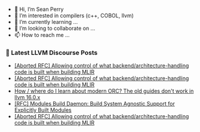 - 👋 Hi, I’m Sean Perry
- 👀 I’m interested in compilers (c++, COBOL, llvm)
- 🌱 I’m currently learning ...
- 💞️ I’m looking to collaborate on ...
- 📫 How to reach me ...

<!---
s66perry/s66perry is a ✨ special ✨ repository because its `README.md` (this file) appears on your GitHub profile.
You can click the Preview link to take a look at your changes.
--->
### 📕 Latest LLVM Discourse Posts

<!-- DISCOURSE-LLVM:START -->
- [[Aborted RFC] Allowing control of what backend/architecture-handling code is built when building MLIR](https://discourse.llvm.org/t/aborted-rfc-allowing-control-of-what-backend-architecture-handling-code-is-built-when-building-mlir/71853#post_6)
- [[Aborted RFC] Allowing control of what backend/architecture-handling code is built when building MLIR](https://discourse.llvm.org/t/aborted-rfc-allowing-control-of-what-backend-architecture-handling-code-is-built-when-building-mlir/71853#post_5)
- [How / where do I learn about modern ORC? The old guides don&#39;t work in llvm 16.0.x](https://discourse.llvm.org/t/how-where-do-i-learn-about-modern-orc-the-old-guides-dont-work-in-llvm-16-0-x/71856#post_1)
- [[RFC] Modules Build Daemon: Build System Agnostic Support for Explicitly Built Modules](https://discourse.llvm.org/t/rfc-modules-build-daemon-build-system-agnostic-support-for-explicitly-built-modules/71524?page=3#post_49)
- [[Aborted RFC] Allowing control of what backend/architecture-handling code is built when building MLIR](https://discourse.llvm.org/t/aborted-rfc-allowing-control-of-what-backend-architecture-handling-code-is-built-when-building-mlir/71853#post_4)
<!-- DISCOURSE-LLVM:END -->
